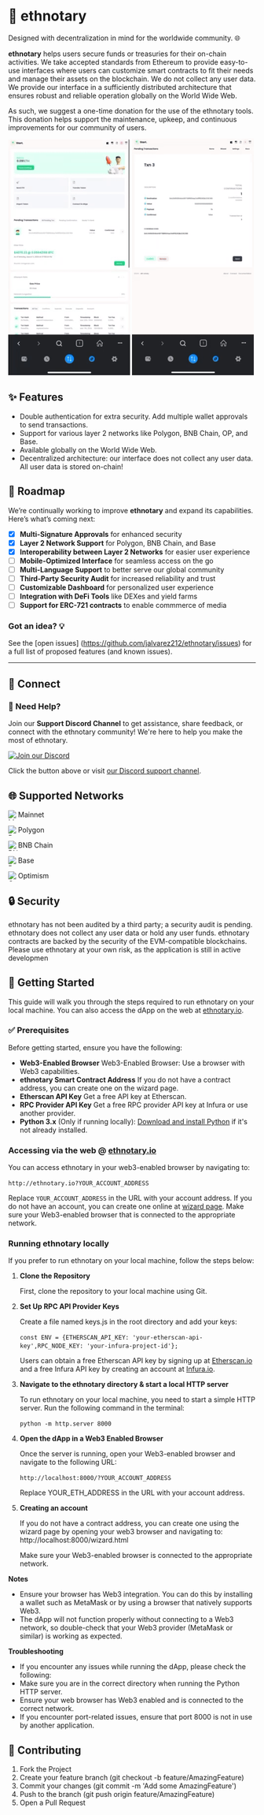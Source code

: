 # 🐘 ethnotary 

Designed with decentralization in mind for the worldwide community. 🌐

**ethnotary** helps users secure funds or treasuries for their on-chain activities. We take accepted standards from Ethereum to provide easy-to-use interfaces where users can customize smart contracts to fit their needs and manage their assets on the blockchain. We do not collect any user data. We provide our interface in a sufficiently distributed architecture that ensures robust and reliable operation globally on the World Wide Web.

As such, we suggest a one-time donation for the use of the ethnotary tools. This donation helps support the maintenance, upkeep, and continuous improvements for our community of users.

![ethnotary Demo](/assets/media/demo/demo_gif1.gif)   ![ethnotary Demo](/assets/media/demo/demo_gif3.gif)




## ✨ Features

- Double authentication for extra security. Add multiple wallet approvals to send transactions. 
- Support for various layer 2 networks like Polygon, BNB Chain, OP, and Base.
- Available globally on the World Wide Web.
- Decentralized architecture: our interface does not collect any user data. All user data is stored on-chain!

## 📍 Roadmap

We’re continually working to improve **ethnotary** and expand its capabilities. Here’s what’s coming next:

- [x] **Multi-Signature Approvals** for enhanced security
- [x] **Layer 2 Network Support** for Polygon, BNB Chain, and Base
- [x] **Interoperability between Layer 2 Networks** for easier user experience
- [ ] **Mobile-Optimized Interface** for seamless access on the go
- [ ] **Multi-Language Support** to better serve our global community
- [ ] **Third-Party Security Audit** for increased reliability and trust
- [ ] **Customizable Dashboard** for personalized user experience
- [ ] **Integration with DeFi Tools** like DEXes and yield farms
- [ ] **Support for ERC-721 contracts** to enable commmerce of media

### Got an idea? 💡
See the [open issues] (https://github.com/jalvarez212/ethnotary/issues) for a full list of proposed features (and known issues).

---

## 🔗 Connect

### 💬 Need Help?

Join our **Support Discord Channel** to get assistance, share feedback, or connect with the ethnotary community! We're here to help you make the most of ethnotary.

[![Join our Discord](https://img.shields.io/badge/Join_Discord-7289DA?style=for-the-badge&logo=discord&logoColor=white)](https://discord.com/channels/1293602554470469773/1293707747065462804)

Click the button above or visit [our Discord support channel](https://discord.com/channels/1293602554470469773/1293707747065462804).



## 🌐 Supported Networks

<img align="left" width="20" height="20" src="https://cryptologos.cc/logos/ethereum-eth-logo.svg?v=035" alt="Mainnet">Mainnet

<img align="left" width="20" height="20" src="https://cryptologos.cc/logos/polygon-matic-logo.svg?v=035" alt="Polygon">Polygon

<img align="left" width="20" height="20" src="https://cryptologos.cc/logos/bnb-bnb-logo.svg?v=035" alt="BNB Chain">BNB Chain

<img align="left" width="20" height="20" src="https://github.com/base-org/brand-kit/blob/main/logo/in-product/Base_Network_Logo.svg" alt="Base">Base

<img align="left" width="20" height="20" src="https://cryptologos.cc/logos/optimism-ethereum-logo.svg" alt="Optimism">Optimism







## 🔒 Security

ethnotary has not been audited by a third party; a security audit is pending. ethnotary does not collect any user data or hold any user funds. ethnotary contracts are backed by the security of the EVM-compatible blockchains. Please use ethnotary at your own risk, as the application is still in active developmen 

## 🚀 Getting Started

This guide will walk you through the steps required to run ethnotary on your local machine. You can also access the dApp on the web at [ethnotary.io](http://ethnotary.io).

### ✅ Prerequisites

Before getting started, ensure you have the following:

- **Web3-Enabled Browser** Web3-Enabled Browser: Use a browser with Web3 capabilities.
- **ethnotary Smart Contract Address** If you do not have a contract address, you can create one on the wizard page.
- **Etherscan API Key** Get a free API key at Etherscan.
- **RPC Provider API Key** Get a free RPC provider API key at Infura or use another provider.
- **Python 3.x** (Only if running locally): [Download and install Python](https://www.python.org/downloads/) if it's not already installed.


### Accessing via the web @  [ethnotary.io](http://ethnotary.io)

You can access ethnotary in your web3-enabled browser by navigating to:

```http://ethnotary.io?YOUR_ACCOUNT_ADDRESS```

Replace `YOUR_ACCOUNT_ADDRESS` in the URL with your account address. If you do not have an account, you can create one online at [wizard page](http://ethnotary.io/wizard.html). Make sure your Web3-enabled browser that is connected to the appropriate network.


### Running ethnotary locally

If you prefer to run ethnotary on your local machine, follow the steps below:

1. **Clone the Repository**

   First, clone the repository to your local machine using Git.

2. **Set  Up RPC API Provider Keys**
   
   Create a file named keys.js in the root directory and add your keys:

   ```const ENV = {ETHERSCAN_API_KEY: 'your-etherscan-api-key',RPC_NODE_KEY: 'your-infura-project-id'};```

   Users can obtain a free Etherscan API key by signing up at [Etherscan.io](https://etherscan.io/apis) and a free Infura API key by creating an account at [Infura.io](https://infura.io/pricing).

3. **Navigate to the ethnotary directory & start a local HTTP server**

   To run ethnotary on your local machine, you need to start a simple HTTP server. Run the following command in the terminal:

   ```python -m http.server 8000```

4. **Open the dApp in a Web3 Enabled Browser**

   Once the server is running, open your Web3-enabled browser and navigate to the following URL:

   ```http://localhost:8000/?YOUR_ACCOUNT_ADDRESS```

   Replace YOUR_ETH_ADDRESS in the URL with your account address.

5. **Creating an account**

   If you do not have a contract address, you can create one using the wizard page by opening your web3 browser and navigating to: http://localhost:8000/wizard.html﻿

   Make sure your Web3-enabled browser is connected to the appropriate network.


**Notes**
- Ensure your browser has Web3 integration. You can do this by installing a wallet such as MetaMask or by using a browser that natively supports Web3.
- The dApp will not function properly without connecting to a Web3 network, so double-check that your Web3 provider (MetaMask or similar) is working as expected.

**Troubleshooting**
- If you encounter any issues while running the dApp, please check the following:
- Make sure you are in the correct directory when running the Python HTTP server.
- Ensure your web browser has Web3 enabled and is connected to the correct network.
- If you encounter port-related issues, ensure that port 8000 is not in use by another application.


## 🤝 Contributing ###

1. Fork the Project
2. Create your feature branch (git checkout -b feature/AmazingFeature)
3. Commit your changes (git commit -m 'Add some AmazingFeature')
4. Push to the branch (git push origin feature/AmazingFeature)
5. Open a Pull Request




